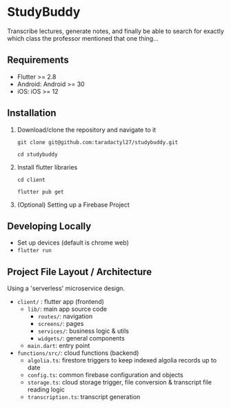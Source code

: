 # StudyBuddy

Transcribe lectures, generate notes, and finally be able to search for exactly which class the professor mentioned that one thing...


## Requirements

- Flutter >= 2.8
- Android: Android >= 30
- iOS: iOS >= 12

## Installation

1. Download/clone the repository and navigate to it

      `git clone git@github.com:taradactyl27/studybuddy.git`
      
      `cd studybuddy`

2. Install flutter libraries

      `cd client`
      
      `flutter pub get`

3. (Optional) Setting up a Firebase Project

## Developing Locally

- Set up devices (default is chrome web)
- `flutter run`

## Project File Layout / Architecture 

Using a 'serverless' microservice design.

- `client/` : flutter app (frontend)
  - `lib/`: main app source code
    - `routes/`: navigation
    - `screens/`: pages 
    - `services/`: business logic & utils
    - `widgets/`: general components
  - `main.dart`: entry point 
- `functions/src/`: cloud functions (backend)
  - `algolia.ts`: firestore triggers to keep indexed algolia records up to date
  - `config.ts`: common firebase configuration and objects
  - `storage.ts`: cloud storage trigger, file conversion & transcript file reading logic
  - `transcription.ts`: transcript generation
